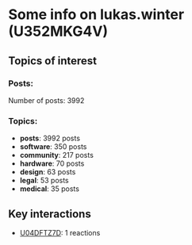 # Some info on lukas.winter (U352MKG4V)


## Topics of interest

### Posts: 

Number of posts: 3992

### Topics:

* __posts__: 3992 posts
* __software__: 350 posts
* __community__: 217 posts
* __hardware__: 70 posts
* __design__: 63 posts
* __legal__: 53 posts
* __medical__: 35 posts

## Key interactions 

* [U04DFTZ7D](./U04DFTZ7D.md): 1 reactions
